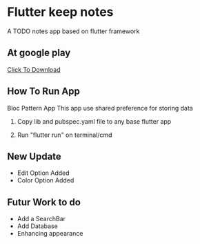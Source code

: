 # Flutter keep notes

A TODO notes app based on flutter framework

## At google play

[Click To Download](https://bit.ly/2FziJP7)

## How To Run App
Bloc Pattern App
This app use shared preference for storing data

 1. Copy lib and pubspec.yaml file to any base flutter app

 1. Run "flutter run" on terminal/cmd

## New Update
- Edit Option Added
- Color Option Added

## Futur Work to do
- Add a SearchBar
- Add Database
- Enhancing appearance